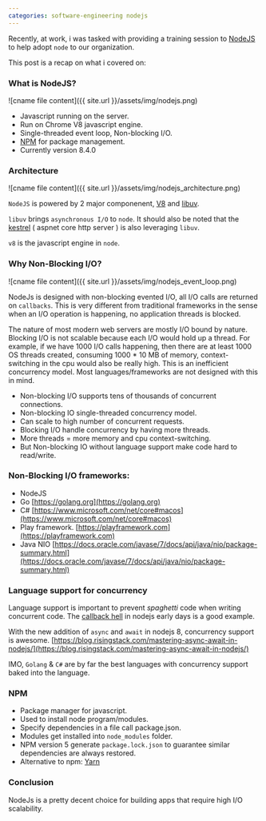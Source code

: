 ```yaml
---
categories: software-engineering nodejs
---
```


Recently, at work, i was tasked with providing a training session to [NodeJS](https://nodejs.org/en/) to help adopt `node` to our organization.

This post is a recap on what i covered on:

### What is NodeJS?
![cname file content]({{ site.url }}/assets/img/nodejs.png) 

- Javascript running on the server.
- Run on Chrome V8 javascript engine.
- Single-threaded event loop, Non-blocking I/O.
- [NPM](https://www.npmjs.com) for package management.
- Currently version 8.4.0

### Architecture
![cname file content]({{ site.url }}/assets/img/nodejs_architecture.png) 

`NodeJS` is powered by 2 major componenent, [V8](https://github.com/v8/v8) and [libuv](https://github.com/libuv/libuv).

`libuv` brings `asynchronous I/O` to `node`. It should also be noted that the [kestrel](https://github.com/aspnet/KestrelHttpServer) ( aspnet core http server ) is also leveraging `libuv`.

`v8` is the javascript engine in `node`.

### Why Non-Blocking I/O?
![cname file content]({{ site.url }}/assets/img/nodejs_event_loop.png) 

NodeJs is designed with non-blocking evented I/O, all I/O calls are returned on `callbacks`. This is very different from traditional frameworks in the sense when an I/O operation is happening, no application threads is blocked.

The nature of most modern web servers are mostly I/O bound by nature. Blocking I/O is not scalable because each I/O would hold up a thread. For example, if we have 1000 I/O calls happening, then there are at least 1000 OS threads created, consuming 1000 * 10 MB of memory, context-switching in the cpu would also be really high. This is an inefficient concurrency model. Most languages/frameworks are not designed with this in mind.

- Non-blocking I/O supports tens of thousands of concurrent connections.
- Non-blocking IO single-threaded concurrency model.
- Can scale to high number of concurrent requests.
- Blocking I/O handle concurrency by having more threads. 
- More threads = more memory and cpu context-switching.
- But Non-blocking IO without language support make code hard to read/write.

### Non-Blocking I/O frameworks:
- NodeJS
- Go [https://golang.org](https://golang.org)
- C# [https://www.microsoft.com/net/core#macos](https://www.microsoft.com/net/core#macos)
- Play framework. [https://playframework.com](https://playframework.com)
- Java NIO [https://docs.oracle.com/javase/7/docs/api/java/nio/package-summary.html](https://docs.oracle.com/javase/7/docs/api/java/nio/package-summary.html)

### Language support for concurrency
Language support is important to prevent *spaghetti* code when writing concurrent code. The [callback hell](http://callbackhell.com) in nodejs early days is a good example.

With the new addition of `async` and `await` in nodejs 8, concurrency support is awesome. [https://blog.risingstack.com/mastering-async-await-in-nodejs/](https://blog.risingstack.com/mastering-async-await-in-nodejs/)

IMO, `Golang` & `C#` are by far the best languages with concurrency support baked into the language.

### NPM
- Package manager for javascript.
- Used to install node program/modules.
- Specify dependencies in a file call package.json.
- Modules get installed into `node_modules` folder.
- NPM version 5 generate `package.lock.json` to guarantee similar dependencies are always restored.
- Alternative to npm: [Yarn](http://yarnpkg.com)

### Conclusion
NodeJs is a pretty decent choice for building apps that require high I/O scalability.
